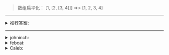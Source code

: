 
> 数组扁平化： [1, [2, [3, 4]]] =>> [1, 2, 3, 4]

----
<details>
<summary>推荐答案:</summary>
</details>

----
<details>
<summary>johninch:</summary>

>> 方法一：常规递归：

```js
let newArr = []
function flatten(arr) {
    for(let i = 0; i < arr.length; i++) {
        if (Array.isArray(arr[i])) {
            flatten(arr[i])
        } else {
            newArr.push(arr[i])
        }
    }
}

flatten([1, [2, [3, 4]]])
console.log(newArr)
```

以上递归使用了全局变量，递归函数应该是完整功能隔离的，下面是优化后的递归:

```js
function flattenArray(arr) {
    let newArr = []
    for(let i = 0; i < arr.length; i++) {
        if (Array.isArray(arr[i])) {
            newArr = newArr.concat(flattenArray(arr[i]))
        } else {
            newArr.push(arr[i])
        }
    }

    return newArr
}
flatten([1, [2, [3, 4]]])
```

使用reduce迭代器简化上述递归方法:
```js
function flatten(arr) {
    return arr.reduce((prev, item) => {
        return prev.concat(Array.isArray(item) ? flatten(item) : item)
    }, [])
}
```

>> 方法二：使用ES6扩展运算符（一次只能展开一层）

```js
function flatten(arr) {
    while(arr.some(item => Array.isArray(item))) {
        arr = [].concat(...arr)
    }
    return arr
}

flatten([1, [2, [3, 4]]])
```

>> 方法三：由于元素均为数字，因此可使用隐式类型转换

```js
[1, [2, [3, 4]]].toString().split(',').map(i => Number(i))
// toString也可以替换成join方法，也可以达到隐式类型转换的目的
```

</details>

<details>
<summary>febcat:</summary>

```javascript
const flattenArray = array => {
  if (!/\[\S+\]/.test(JSON.stringify(array))) {
    return array
  }

  return [
    ...new Set(
      array.reduce((arr, item) => {
        return Array.isArray(item) ?  arr.concat(flattenArray(item)) : arr.concat(item)
      },[])
    )
  ]
}

```
</details>

<details>
<summary>Caleb:</summary>

* 1. 使用ES6 flat方法

``` javascript
[1, [2, [3, 4]]].flat(Infinity)

```
* 2. 使用Generate函数语法 实现flat的功能

``` javascript
const arr = [1, [2, [3, 4]]];
const flatCopy = function* (a) {
	if (!Array.isArray(a)){
		return false;
	}

	const len = a.length;
	for (let i=0; i < len; i++){
		const item = a[i];
		if (typeof item === 'number'){
			yield item
		} else {
			yield* flatCopy(item)
		}
	}
}

const arr2 = [];

for(let j of flatCopy(arr)){
	arr2.push(j)
}

```
<details>
<summary>Xmtd:</summary>

```js
  // js
  function flatten(target, result = []) {
    target.forEach((item) => {
      if (Array.isArray(item)) {
        flatten(item, result);
      } else {
        result.push(item);
      }
    });

    return result;
  }
  
  // 方法
  target.flat(Infinity);

  // 类型改变了
  target.toString().split(',');
```
<details>
